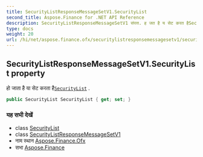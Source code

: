 ```yaml
---
title: SecurityListResponseMessageSetV1.SecurityList
second_title: Aspose.Finance for .NET API Reference
description: SecurityListResponseMessageSetV1 संपत्त. ह जत है य सेट करत हैSecurityList .
type: docs
weight: 20
url: /hi/net/aspose.finance.ofx/securitylistresponsemessagesetv1/securitylist/
---
```

## SecurityListResponseMessageSetV1.SecurityList property

हो जाता है या सेट करता है[`SecurityList`](../../../aspose.finance.ofx.securitieslist/securitylist/) .

```csharp
public SecurityList SecurityList { get; set; }
```

### यह सभी देखें

* class [SecurityList](../../../aspose.finance.ofx.securitieslist/securitylist/)
* class [SecurityListResponseMessageSetV1](../)
* नाम स्थान [Aspose.Finance.Ofx](../../securitylistresponsemessagesetv1/)
* सभा [Aspose.Finance](../../../)


